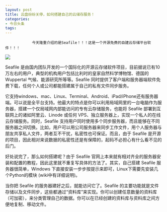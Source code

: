 ```yaml
---
layout: post
title: 云盘纷纷关停，如何搭建自己的云储存服务！
categories:
- 今日头条
tags:
---
```

				今天隆重介绍的是Seafile！！！这是一个开源免费的自建云存储平台软件！！！

![](http://p3.pstatp.com/large/5dc000468741c622420)

Seafile 是由国内团队开发的一个国际化的开源云存储软件项目，目前据说已有10万左右的用户，典型的机构用户包括比利时的皇家自然科学博物馆、德国的 Wuppertal 气候、能源研究所等等。Seafile 同时提供了客户端和服务器端软件免费下载，任何个人或公司都能搭建属于自己的私有文件同步服务。

它支持windows、mac、Linux、Terminal、Android、iPad/iPhone还有服务器端。可以说是全平台支持。他最大的特点是你可以利用局域网里的一台电脑作为服务器，搭建一个仅局域网内部能访问的专有云存储服务，也能将 Seafile 部署到互联网上的诸如阿里云、Linode 或任何 VPS、独立服务器上，实现一个私人的在线云存储服务。同时，Seafile 支持用户同时使用多个同步服务器，而且能够在不同服务器之间切换。比如，用户可以用公司服务器来同步工作文件，用个人服务器与朋友共享私人文件，两者互不干扰，私密性也可保证。而且，由于 Seafile 是开源的项目，因此相对来说数据的私密性还是有保障的，起码不必担心有什么看不见的后门。

好处说完了，那么如何搭建呢？由于 Seafile 官网上本来就有相对齐全的服务器安装和配置的教程，因此这里就不重复写具体的方法了。其实，自己搭建 Seafile 服务器很简单，Windows 下直接安装一步步按提示来即可，Linux下需要先安装几个Python的模块 (wiki中有详细说明)。

当你把 Seafile 的服务器建好之后，就能访问它了。Seafile 的主要功能就是文件存储以及文件同步，这些都通过“资料库”来实现。你可以创建任意数量的资料库（可加密），来分类管理自己的数据。你可以在已经创建的资料库与资料库之间方便地复制、移动文件。